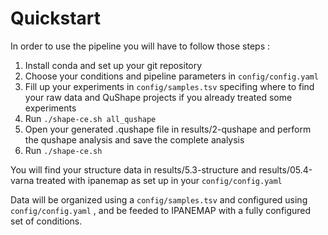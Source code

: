 # Quickstart 
In order to use the pipeline you will have to follow those steps :

1. Install conda and set up your git repository
2. Choose your conditions and pipeline parameters in `config/config.yaml`
3. Fill up your experiments in `config/samples.tsv` specifing where to find your raw data
   and QuShape projects if you already treated some experiments
4. Run `./shape-ce.sh all_qushape`
5. Open your generated .qushape file in results/2-qushape and perform the qushape
   analysis and save the complete analysis
6. Run `./shape-ce.sh`

You will find your structure data in results/5.3-structure and results/05.4-varna treated
with ipanemap as set up in your `config/config.yaml`

Data will be organized using a `config/samples.tsv` and configured using `config/config.yaml` , and be feeded to IPANEMAP with a fully configured set of conditions.
